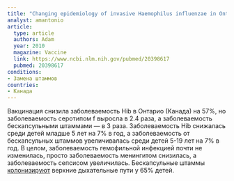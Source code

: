```yaml
---
title: "Changing epidemiology of invasive Haemophilus influenzae in Ontario, Canada: evidence for herd effects and strain replacement due to Hib vaccination"
analyst: amantonio
article:
  type: article
  authors: Adam
  year: 2010
  magazine: Vaccine
  link: https://www.ncbi.nlm.nih.gov/pubmed/20398617
  pubmed: 20398617
conditions:
- Замена штаммов
countries:
- Канада
---
```


Вакцинация снизила заболеваемость Hib в Онтарио (Канада) на 57%, но заболеваемость серотипом f выросла в 2.4 раза, а заболеваемость бескапсульными штаммами — в 3 раза. Заболеваемость Hib снижалась среди детей младше 5 лет на 7% в год, а заболеваемость от бескапсульных штаммов увеличивалась среди детей 5-19 лет на 7% в год. В целом, заболеваемость гемофильной инфекцией почти не изменилась, просто заболеваемость менингитом снизилась, а заболеваемость сепсисом увеличилась.
Бескапсульные штаммы [колонизируют](https://www.ncbi.nlm.nih.gov/pubmed/21054663) верхние дыхательные пути у 65% детей.
